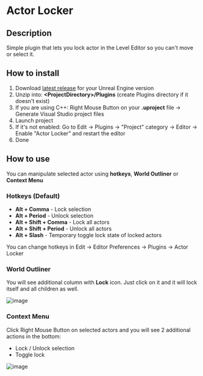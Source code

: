 # Actor Locker

## Description
Simple plugin that lets you lock actor in the Level Editor so you can't move or select it.

## How to install
1. Download [latest release](https://github.com/Gradess2019/ActorLocker/releases/latest) for your Unreal Engine version
2. Unzip into: **\<ProjectDirectory\>/Plugins** (create Plugins directory if it doesn't exist)
3. If you are using C++: Right Mouse Button on your **.uproject** file -> Generate Visual Studio project files
4. Launch project
5. If it's not enabled: Go to Edit -> Plugins -> "Project" category -> Editor -> Enable "Actor Locker" and restart the editor
7. Done

## How to use
You can manipulate selected actor using **hotkeys**, **World Outliner** or **Context Menu**

### Hotkeys (Default)
- **Alt + Comma** - Lock selection
- **Alt + Period** - Unlock selection
- **Alt + Shift + Comma** - Lock all actors
- **Alt + Shift + Period** - Unlock all actors
- **Alt + Slash** - Temporary toggle lock state of locked actors 

You can change hotkeys in Edit -> Editor Preferences -> Plugins -> Actor Locker

### World Outliner
You will see additional column with **Lock** icon. Just click on it and it will lock itself and all children as well.

![image](https://user-images.githubusercontent.com/38568823/212566043-07a552ef-09df-490f-beed-20489ae4adb3.png)

### Context Menu
Click Right Mouse Button on selected actors and you will see 2 additional actions in the bottom:
- Lock / Unlock selection
- Toggle lock

![image](https://user-images.githubusercontent.com/38568823/212566344-e70dda49-d6ae-4704-8dab-92d5a48b3253.png)
